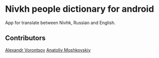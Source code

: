 # Nivkh people dictionary for android
App for translate between Nivhk, Russian and English.
## Contributors
[Alexandr Vorontsov](https://github.com/alexvrntsv)
[Anatoliy Moshkovskiy](https://github.com/iNGAPEth)